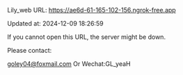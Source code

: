Lily_web URL: https://ae6d-61-165-102-156.ngrok-free.app

Updated at: 2024-12-09 18:26:59

If you cannot open this URL, the server might be down.

Please contact: 

goley04@foxmail.com Or Wechat:GL_yeaH